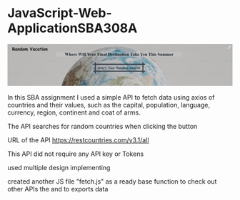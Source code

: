 # JavaScript-Web-ApplicationSBA308A

![Alt text](./images/readme-img.png)

In this SBA assignment I used a simple API to fetch data using axios of countries and their 
values, such as the capital, population, language, currency, region, continent and coat of arms.

The API searches for random countries when clicking the button


URL of the API https://restcountries.com/v3.1/all

This API did not require any API key or Tokens

used multiple design implementing

created another JS file "fetch.js" as a ready base function to check out other APIs 
the and to exports data


